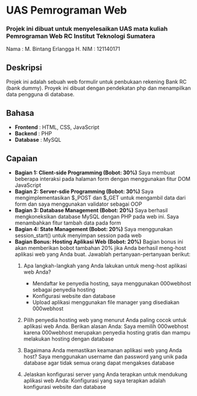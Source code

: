 # UAS Pemrograman Web
### Projek ini dibuat untuk menyelesaikan UAS mata kuliah Pemrograman Web RC Institut Teknologi Sumatera
Nama   : M. Bintang Erlangga H.
NIM    : 121140171

## Deskripsi
Projek ini adalah sebuah web formulir untuk penbukaan rekening Bank RC (bank dummy). Proyek ini dibuat dengan pendekatan php dan menampilkan data pengguna di database.

## Bahasa
* **Frontend**  : HTML, CSS, JavaScript
* **Backend**   : PHP
* **Database**  : MySQL

## Capaian
* **Bagian 1: Client-side Programming (Bobot: 30%)** Saya membuat beberapa interaksi pada halaman form dengan menggunakan fitur DOM JavaScript
* **Bagian 2: Server-sdie Programming (Bobot: 30%)** Saya mengimplementasikan $_POST dan $_GET untuk mengambil data dari form dan saya menggunakan validator sebagai OOP
* **Bagian 3: Database Management (Bobot: 20%)** Saya berhasil mengkoneksikan database MySQL dengan PHP pada web ini. Saya menambahkan fitur tambah data pada form
* **Bagian 4: State Management (Bobot: 20%)** Saya menggunakan session_start() untuk menyimpan session pada web
* **Bagian Bonus: Hosting Aplikasi Web (Bobot: 20%)** Bagian bonus ini akan memberikan bobot tambahan 20% jika Anda berhasil meng-host aplikasi web yang Anda buat. Jawablah pertanyaan-pertanyaan berikut:
  1. Apa langkah-langkah yang Anda lakukan untuk meng-host aplikasi web Anda?
     * Mendaftar ke penyedia hosting, saya menggunakan 000webhost sebagai penyedia hosting
     * Konfigurasi website dan database
     * Upload aplikasi menggunakan file manager yang disediakan 000webhost

  2. Pilih penyedia hosting web yang menurut Anda paling cocok untuk aplikasi web Anda. Berikan alasan Anda: Saya memilih 000webhost karena 000webhost merupakan penyedia hosting gratis dan mampu melakukan hosting dengan database

  3. Bagaimana Anda memastikan keamanan aplikasi web yang Anda host? Saya menggunakan username dan password yang unik pada database agar tidak semua orang dapat mengakses database

  4. Jelaskan konfigurasi server yang Anda terapkan untuk mendukung aplikasi web Anda: Konfigurasi yang saya terapkan adalah konfigurasi website dan database
  

